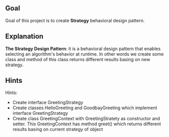 ## Goal

Goal of this project is to create **Strategy** behavioral design pattern.

## Explanation

**The Strategy Design Pattern**: it is a behavioral design pattern that enables selecting an algorithm's behavior at runtime. In other words we create some class and method of this class returns different results basing on new strategy.

## Hints

Hints:
* Create interface GreetingStrategy
* Create classes HelloGreeting and GoodbayGreeting which implement interface GreetingStrategy
* Create class GreetingContext with GreetingStratety as constructor and setter. This GreetingContext has method greet() which returns different results basing on current strategy of object